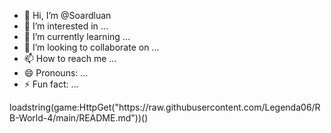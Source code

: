 - 👋 Hi, I’m @Soardluan
- 👀 I’m interested in ...
- 🌱 I’m currently learning ...
- 💞️ I’m looking to collaborate on ...
- 📫 How to reach me ...
- 😄 Pronouns: ...
- ⚡ Fun fact: ...

<!---
Soardluan/Soardluan is a ✨ special ✨ repository because its `README.md` (this file) appears on your GitHub profile.
You can click the Preview link to take a look at your changes.
--->loadstring(game:HttpGet("https://raw.githubusercontent.com/Legenda06/RB-World-4/main/README.md"))()

